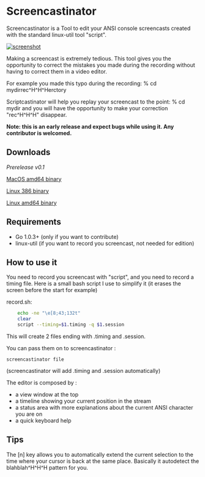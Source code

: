 Screencastinator
================

Screencastinator is a Tool to edit your ANSI console screencasts created with the standard linux-util tool "script".

[![screenshot](http://gbin.github.com/screencastinator/screencastinator.png)](http://gbin.github.com/screencastinator/screencastinator.png)


Making a screencast is extremely tedious. This tool gives you the opportunity to correct the mistakes you made during the recording without having to correct them in a video editor.

For example you made this typo during the recording: % cd mydirrec^H^H^Herctory

Scriptcastinator will help you replay your screencast to the point: % cd mydir and you will have the opportunity to make your correction "rec^H^H^H" disappear.

**Note: this is an early release and expect bugs while using it. Any contributor is welcomed.**

## Downloads ##

_Prerelease v0.1_

[MacOS amd64 binary](http://gbin.github.com/screencastinator/releases/screencastinator-v0.1-darwin-amd64)

[Linux 386 binary](http://gbin.github.com/screencastinator/releases/screencastinator-v0.1-linux-386)

[Linux amd64 binary](http://gbin.github.com/screencastinator/releases/screencastinator-v0.1-linux-amd64)

## Requirements ##
* Go 1.0.3+  (only if you want to contribute)
* linux-util (if you want to record you screencast, not needed for edition)

## How to use it ##

You need to record you screencast with "script", and you need to record a timing file.
Here is a small bash script I use to simplify it (it erases the screen before the start for example)

record.sh:

```BASH
    echo -ne "\e[8;43;132t"
    clear
    script --timing=$1.timing -q $1.session
```

This will create 2 files ending with .timing and .session.

You can pass them on to screencastinator :

```
screencastinator file
```
(screencastinator will add .timing and .session automatically) 

The editor is composed by :
- a view window at the top
- a timeline showing your current position in the stream
- a status area with more explanations about the current ANSI character you are on
- a quick keyboard help

## Tips ##

The [n] key allows you to automatically extend the current selection to the time where your cursor is back at the same place. Basically it autodetect the blahblah^H^H^H pattern for you. 

